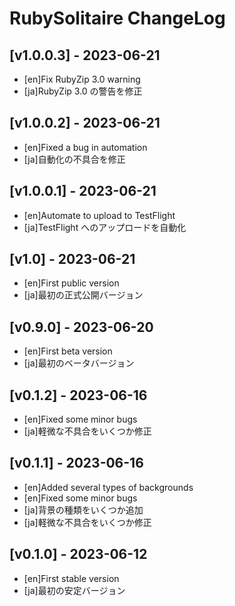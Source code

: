 # RubySolitaire ChangeLog


## [v1.0.0.3] - 2023-06-21

- [en]Fix RubyZip 3.0 warning
- [ja]RubyZip 3.0 の警告を修正


## [v1.0.0.2] - 2023-06-21

- [en]Fixed a bug in automation
- [ja]自動化の不具合を修正


## [v1.0.0.1] - 2023-06-21

- [en]Automate to upload to TestFlight
- [ja]TestFlight へのアップロードを自動化


## [v1.0] - 2023-06-21

- [en]First public version
- [ja]最初の正式公開バージョン


## [v0.9.0] - 2023-06-20

- [en]First beta version
- [ja]最初のベータバージョン


## [v0.1.2] - 2023-06-16

- [en]Fixed some minor bugs
- [ja]軽微な不具合をいくつか修正


## [v0.1.1] - 2023-06-16

- [en]Added several types of backgrounds
- [en]Fixed some minor bugs
- [ja]背景の種類をいくつか追加
- [ja]軽微な不具合をいくつか修正


## [v0.1.0] - 2023-06-12

- [en]First stable version
- [ja]最初の安定バージョン
